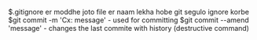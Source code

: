 $.gitignore er moddhe joto file er naam lekha hobe git segulo ignore korbe
$git commit -m 'Cx: message' - used for committing
$git commit --amend 'message' - changes the last commite with history (destructive command)

